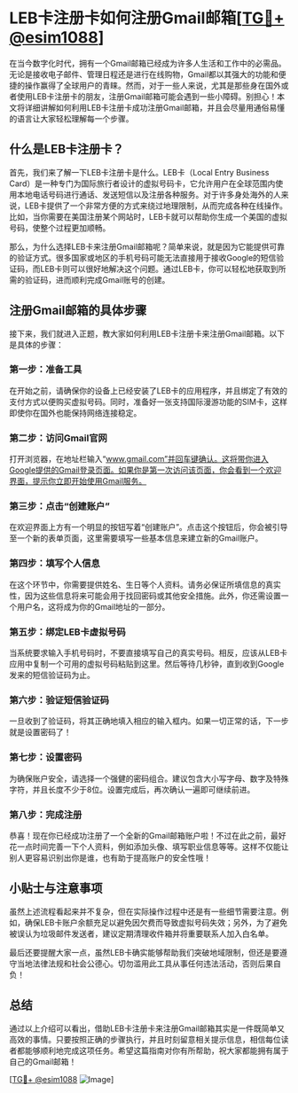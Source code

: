 # LEB卡注册卡如何注册Gmail邮箱[[TG💪+ @esim1088](https://t.me/s/esim1088)]

在当今数字化时代，拥有一个Gmail邮箱已经成为许多人生活和工作中的必需品。无论是接收电子邮件、管理日程还是进行在线购物，Gmail都以其强大的功能和便捷的操作赢得了全球用户的青睐。然而，对于一些人来说，尤其是那些身在国外或者使用LEB卡注册卡的朋友，注册Gmail邮箱可能会遇到一些小障碍。别担心！本文将详细讲解如何利用LEB卡注册卡成功注册Gmail邮箱，并且会尽量用通俗易懂的语言让大家轻松理解每一个步骤。

## 什么是LEB卡注册卡？

首先，我们来了解一下LEB卡注册卡是什么。LEB卡（Local Entry Business Card）是一种专门为国际旅行者设计的虚拟号码卡，它允许用户在全球范围内使用本地电话号码进行通话、发送短信以及注册各种服务。对于许多身处海外的人来说，LEB卡提供了一个非常方便的方式来绕过地理限制，从而完成各种在线操作。比如，当你需要在美国注册某个网站时，LEB卡就可以帮助你生成一个美国的虚拟号码，使整个过程更加顺畅。

那么，为什么选择LEB卡来注册Gmail邮箱呢？简单来说，就是因为它能提供可靠的验证方式。很多国家或地区的手机号码可能无法直接用于接收Google的短信验证码，而LEB卡则可以很好地解决这个问题。通过LEB卡，你可以轻松地获取到所需的验证码，进而顺利完成Gmail账号的创建。

## 注册Gmail邮箱的具体步骤

接下来，我们就进入正题，教大家如何利用LEB卡注册卡来注册Gmail邮箱。以下是具体的步骤：

### 第一步：准备工具

在开始之前，请确保你的设备上已经安装了LEB卡的应用程序，并且绑定了有效的支付方式以便购买虚拟号码。同时，准备好一张支持国际漫游功能的SIM卡，这样即使你在国外也能保持网络连接稳定。

### 第二步：访问Gmail官网

打开浏览器，在地址栏输入“www.gmail.com”并回车键确认。这将带你进入Google提供的Gmail登录页面。如果你是第一次访问该页面，你会看到一个欢迎界面，提示你立即开始使用Gmail服务。

### 第三步：点击“创建账户”

在欢迎界面上方有一个明显的按钮写着“创建账户”。点击这个按钮后，你会被引导至一个新的表单页面，这里需要填写一些基本信息来建立新的Gmail账户。

### 第四步：填写个人信息

在这个环节中，你需要提供姓名、生日等个人资料。请务必保证所填信息的真实性，因为这些信息将来可能会用于找回密码或其他安全措施。此外，你还需设置一个用户名，这将成为你的Gmail地址的一部分。

### 第五步：绑定LEB卡虚拟号码

当系统要求输入手机号码时，不要直接填写自己的真实号码。相反，应该从LEB卡应用中复制一个可用的虚拟号码粘贴到这里。然后等待几秒钟，直到收到Google发来的短信验证码为止。

### 第六步：验证短信验证码

一旦收到了验证码，将其正确地填入相应的输入框内。如果一切正常的话，下一步就是设置密码了！

### 第七步：设置密码

为确保账户安全，请选择一个强健的密码组合。建议包含大小写字母、数字及特殊字符，并且长度不少于8位。设置完成后，再次确认一遍即可继续前进。

### 第八步：完成注册

恭喜！现在你已经成功注册了一个全新的Gmail邮箱账户啦！不过在此之前，最好花一点时间完善一下个人资料，例如添加头像、填写职业信息等等。这样不仅能让别人更容易识别出你是谁，也有助于提高账户的安全性哦！

## 小贴士与注意事项

虽然上述流程看起来并不复杂，但在实际操作过程中还是有一些细节需要注意。例如，确保LEB卡账户余额充足以避免因欠费而导致虚拟号码失效；另外，为了避免被误认为垃圾邮件发送者，建议定期清理收件箱并将重要联系人加入白名单。

最后还要提醒大家一点，虽然LEB卡确实能够帮助我们突破地域限制，但还是要遵守当地法律法规和社会公德心。切勿滥用此工具从事任何违法活动，否则后果自负！

## 总结

通过以上介绍可以看出，借助LEB卡注册卡来注册Gmail邮箱其实是一件既简单又高效的事情。只要按照正确的步骤执行，并且时刻留意相关提示信息，相信每位读者都能够顺利地完成这项任务。希望这篇指南对你有所帮助，祝大家都能拥有属于自己的Gmail邮箱！

[[TG💪+ @esim1088](https://t.me/s/esim1088) ![Image](https://i.postimg.cc/4NQfJmqS/Snipaste-2025-05-13-00-14-12.png)]